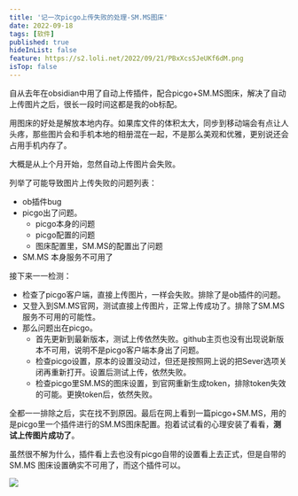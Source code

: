 ```yaml
---
title: '记一次picgo上传失败的处理-SM.MS图床'
date: 2022-09-18
tags: [软件]
published: true
hideInList: false
feature: https://s2.loli.net/2022/09/21/PBxXcsSJeUKf6dM.png
isTop: false
---
```


自从去年在obsidian中用了自动上传插件，配合picgo+SM.MS图床，解决了自动上传图片之后，很长一段时间这都是我的ob标配。

<!--more-->


用图床的好处是解放本地内存。如果库文件的体积太大，同步到移动端会有点让人头疼，那些图片会和手机本地的相册混在一起，不是那么美观和优雅，更别说还会占用手机内存了。

大概是从上个月开始，忽然自动上传图片会失败。

列举了可能导致图片上传失败的问题列表：
- ob插件bug
- picgo出了问题。
    - picgo本身的问题
    - picgo配置的问题
    - 图床配置里，SM.MS的配置出了问题
- SM.MS 本身服务不可用了

接下来一一检测：
- 检查了picgo客户端，直接上传图片，一样会失败。排除了是ob插件的问题。
- 又登入到SM.MS官网，测试直接上传图片，正常上传成功了。排除了SM.MS服务不可用的可能性。
- 那么问题出在picgo。
    - 首先更新到最新版本，测试上传依然失败。github主页也没有出现说新版本不可用，说明不是picgo客户端本身出了问题。
    - 检查picgo设置，原本的设置没动过，但还是按照网上说的把Sever选项关闭再重新打开。设置后测试上传，依然失败。
    - 检查picgo里SM.MS的图床设置，到官网重新生成token，排除token失效的可能。更换token后，依然失败。

全都一一排除之后，实在找不到原因。最后在网上看到一篇picgo+SM.MS，用的是picgo里一个插件进行的SM.MS图床配置。抱着试试看的心理安装了看看，**测试上传图片成功了**。

虽然很不解为什么，插件看上去也没有picgo自带的设置看上去正式，但是自带的SM.MS 图床设置确实不可用了，而这个插件可以。

![](https://s2.loli.net/2022/09/15/VPhwtCcvG8ZIFYO.png)